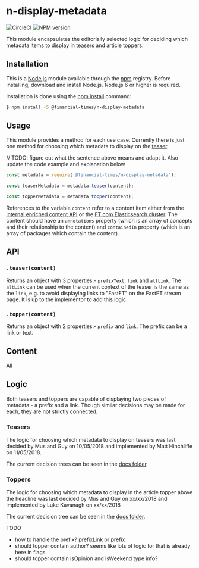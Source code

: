 # n-display-metadata

[![CircleCI](https://img.shields.io/circleci/project/github/Financial-Times/n-display-metadata/master.svg)](https://circleci.com/gh/Financial-Times/n-display-metadata) [![NPM version](https://img.shields.io/npm/v/@financial-times/n-display-metadata.svg)](https://www.npmjs.com/package/@financial-times/n-display-metadata)

This module encapsulates the editorially selected logic for deciding which metadata items to display in teasers and article toppers.

## Installation

This is a [Node.js][node] module available through the [npm][npm] registry. Before installing, download and install Node.js. Node.js 6 or higher is required.

Installation is done using the [npm install][install] command:

```sh
$ npm install -S @financial-times/n-display-metadata
```

[node]: https://nodejs.org/en/
[npm]: https://www.npmjs.com/
[install]: https://docs.npmjs.com/getting-started/installing-npm-packages-locally

## Usage

This module provides a method for each use case. Currently there is just one method for choosing which metadata to display on the [teaser].

// TODO: figure out what the sentence above means and adapt it. Also update the code example and explanation below

```js
const metadata = require('@financial-times/n-display-metadata');

const teaserMetadata = metadata.teaser(content);

const topperMetadata = metadata.topper(content);
```

References to the variable `content` refer to a content item either from the [internal enriched content API][1] or the [FT.com Elasticsearch cluster][2]. The content should have an `annotations` property (which is an array of concepts and their relationship to the content) and `containedIn` property (which is an array of packages which contain the content).

[teaser]: https://github.com/Financial-Times/o-teaser/
[1]: https://github.com/Financial-Times/types-ft-content-api/tree/master/content
[2]: https://github.com/Financial-Times/next-es-interface/tree/master/server/schemas/types


## API

### `.teaser(content)`

Returns an object with 3 properties:- `prefixText`, `link` and `altLink`. The `altLink` can be used when the current context of the teaser is the same as the `link`, e.g. to avoid displaying links to "FastFT" on the FastFT stream page. It is up to the implementor to add this logic.

### `.topper(content)`

Returns an object with 2 properties:- `prefix` and `link`. The prefix can be a link or text.

## Content

All

## Logic

Both teasers and toppers are capable of displaying two pieces of metadata:- a prefix and a link. Though similar decisions may be made for each, they are not strictly connected.

### Teasers

The logic for choosing which metadata to display on teasers was last decided by Mus and Guy on 10/05/2018 and implemented by Matt Hinchliffe on 11/05/2018.

The current decision trees can be seen in the [docs folder](https://github.com/Financial-Times/n-display-metadata/blob/master/docs/).

### Toppers

The logic for choosing which metadata to display in the article topper above the headline was last decided by Mus and Guy on xx/xx/2018 and implemented by Luke Kavanagh on xx/xx/2018

The current decision tree can be seen in the [docs folder](https://github.com/Financial-Times/n-display-metadata/blob/master/docs/).

TODO
* how to handle the prefix? prefixLink or prefix
* should topper contain author? seems like lots of logic for that is already here in flags
* should topper contain isOpinion and isWeekend type info?